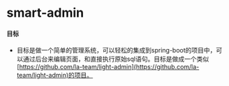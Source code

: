 # smart-admin

#### 目标

- 目标是做一个简单的管理系统，可以轻松的集成到spring-boot的项目中，可以通过后台来编辑页面，和直接执行原始sql语句。目标是做成一个类似[https://github.com/la-team/light-admin](https://github.com/la-team/light-admin)的项目。
